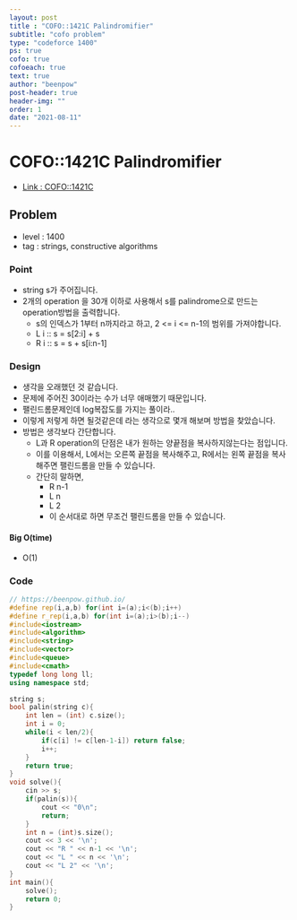 ```yaml
---
layout: post
title : "COFO::1421C Palindromifier"
subtitle: "cofo problem"
type: "codeforce 1400"
ps: true
cofo: true
cofoeach: true
text: true
author: "beenpow"
post-header: true
header-img: ""
order: 1
date: "2021-08-11"
---
```

# COFO::1421C Palindromifier
- [Link : COFO::1421C](https://codeforces.com/problemset/problem/1421/C)

## Problem 

- level : 1400
- tag : strings, constructive algorithms

### Point
- string s가 주어집니다.
- 2개의 operation 을 30개 이하로 사용해서 s를 palindrome으로 만드는 operation방법을 출력합니다.
  - s의 인덱스가 1부터 n까지라고 하고, 2 <= i <= n-1의 범위를 가져야합니다.
  - L i :: s = s[2:i] + s
  - R i :: s = s + s[i:n-1]

### Design
- 생각을 오래했던 것 같습니다.
- 문제에 주어진 30이라는 수가 너무 애매했기 때문입니다.
- 팰린드롬문제인데 log복잡도를 가지는 풀이라..
- 이렇게 저렇게 하면 될것같은데 라는 생각으로 몇개 해보며 방법을 찾았습니다.
- 방법은 생각보다 간단합니다.
  - L과 R operation의 단점은 내가 원하는 양끝점을 복사하지않는다는 점입니다.
  - 이를 이용해서, L에서는 오른쪽 끝점을 복사해주고, R에서는 왼쪽 끝점을 복사해주면 팰린드롬을 만들 수 있습니다.
  - 간단히 말하면,
    - R n-1
    - L n
    - L 2 
    - 이 순서대로 하면 무조건 팰린드롬을 만들 수 있습니다.

#### Big O(time)
- O(1)

### Code

```cpp
// https://beenpow.github.io/
#define rep(i,a,b) for(int i=(a);i<(b);i++)
#define r_rep(i,a,b) for(int i=(a);i>(b);i--)
#include<iostream>
#include<algorithm>
#include<string>
#include<vector>
#include<queue>
#include<cmath>
typedef long long ll;
using namespace std;

string s;
bool palin(string c){
    int len = (int) c.size();
    int i = 0;
    while(i < len/2){
        if(c[i] != c[len-1-i]) return false;
        i++;
    }
    return true;
}
void solve(){
    cin >> s;
    if(palin(s)){
        cout << "0\n";
        return;
    }
    int n = (int)s.size();
    cout << 3 << '\n';
    cout << "R " << n-1 << '\n';
    cout << "L " << n << '\n';
    cout << "L 2" << '\n';
}
int main(){
    solve();
    return 0;
}
```
